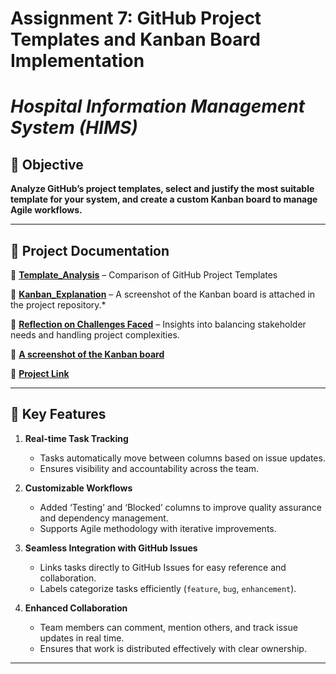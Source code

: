 # Assignment 7: GitHub Project Templates and Kanban Board Implementation


# _Hospital Information Management System (HIMS)_  

## 📌 Objective
**Analyze GitHub’s project templates, select and justify the most suitable template for your
system, and create a custom Kanban board to manage Agile workflows.**

---

## 📂 Project Documentation  

🔹 **[Template_Analysis](./template_analysis.md)** – Comparison of GitHub Project Templates 

🔹 **[Kanban_Explanation](./kanban_explanation.md)** – A screenshot of the Kanban board is attached in the project repository.* 

🔹 **[Reflection on Challenges Faced](./Reflection.md)** – Insights into balancing stakeholder needs and handling project complexities.  

🔹 **[A screenshot of the Kanban board](./Kanbanboard.jpg)**

🔹 **[Project Link](https://github.com/users/NkosiMbele2/projects/2)**

---

## 🚀 Key Features  

1. **Real-time Task Tracking**
   - Tasks automatically move between columns based on issue updates.
   - Ensures visibility and accountability across the team.

2. **Customizable Workflows**
   - Added ‘Testing’ and ‘Blocked’ columns to improve quality assurance and dependency management.
   - Supports Agile methodology with iterative improvements.

3. **Seamless Integration with GitHub Issues**
   - Links tasks directly to GitHub Issues for easy reference and collaboration.
   - Labels categorize tasks efficiently (`feature`, `bug`, `enhancement`).

4. **Enhanced Collaboration**
   - Team members can comment, mention others, and track issue updates in real time.
   - Ensures that work is distributed effectively with clear ownership.
 

---

